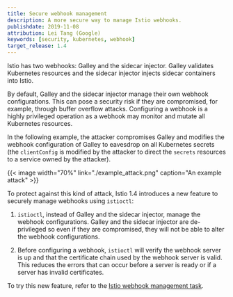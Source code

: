 ```yaml
---
title: Secure webhook management
description: A more secure way to manage Istio webhooks.
publishdate: 2019-11-08
attribution: Lei Tang (Google)
keywords: [security, kubernetes, webhook]
target_release: 1.4
---
```


Istio has two webhooks: Galley and the sidecar injector.
Galley validates Kubernetes resources and the sidecar injector injects sidecar
containers into Istio.

By default, Galley and the sidecar injector manage their own webhook configurations.
This can pose a security risk if they are compromised, for example, through buffer overflow attacks.
Configuring a webhook is a highly privileged operation as a webhook may monitor and mutate all
Kubernetes resources.

In the following example, the attacker compromises
Galley and modifies the webhook configuration of Galley to eavesdrop on all Kubernetes secrets
(the `clientConfig` is modified by the attacker to direct the `secrets` resources to
a service owned by the attacker).

{{< image width="70%"
    link="./example_attack.png"
    caption="An example attack"
    >}}

To protect against this kind of attack, Istio 1.4 introduces a new feature to securely manage
webhooks using `istioctl`:

1. `istioctl`, instead of Galley and the sidecar injector, manage the webhook configurations.
Galley and the sidecar injector are de-privileged so even if they are compromised, they
will not be able to alter the webhook configurations.

1. Before configuring a webhook, `istioctl` will verify the webhook server is up
and that the certificate chain used by the webhook server is valid. This reduces the errors
that can occur before a server is ready or if a server has invalid certificates.

To try this new feature, refer to the [Istio webhook management task](/docs/tasks/security/webhook).
